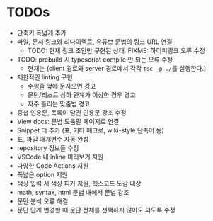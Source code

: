 # TODOs

- 단축키 폭넓게 추가
- 파일, 문서 링크와 리다이렉트, 유튜브 문법의 링크 URL 연결
  - TODO: 현재 링크 초안만 구현된 상태. FIXME: 하이퍼링크 오류 수정
- TODO: prebuild 시 typescript compile 안 되는 오류 수정
  - 현재는 (client 경로와 server 경로에서 각각 `tsc -p ./`를 실행한다.)
- 제한적인 linting 구현
  - 수평줄 옆에 문자오면 경고
  - 문단/리스트 상하 관계가 이상한 경우 경고
  - 자주 틀리는 맞춤법 경고
- 중첩 인용문, 목록이 담긴 인용문 강조 수정
- View docs: 문법 도움말 페이지로 연결
- Snippet 더 추가 (표, 기타 매크로, wiki-style 단축어 등)
- 표, 파일 매개변수 자동 완성
- repository 정보들 수정
- VSCode 내 inline 미리보기 지원
- 다양한 Code Actions 지원
- 폭넓은 option 지원
- 색상 입력 시 색상 피커 지원, 헥스코드 도감 내장
- math, syntax, html 문법 내에서 문법 강조
- 문단 분석 오류 해결
- 문단 단계 변경할 때 문단 전체를 선택하지 않아도 되도록 수정
